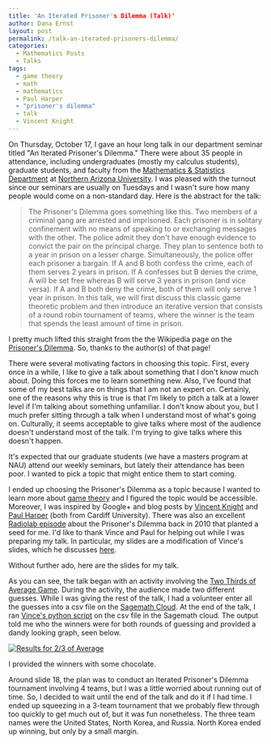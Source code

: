 ```yaml
---
title: 'An Iterated Prisoner's Dilemma (Talk)'
author: Dana Ernst
layout: post
permalink: /talk-an-iterated-prisoners-dilemma/
categories:
  - Mathematics Posts
  - Talks
tags:
  - game theory
  - math
  - mathematics
  - Paul Harper
  - "prisoner's dilemma"
  - talk
  - Vincent Knight
---
```

On Thursday, October 17, I gave an hour long talk in our department seminar titled "An Iterated Prisoner's Dilemma." There were about 35 people in attendance, including undergraduates (mostly my calculus students), graduate students, and faculty from the [Mathematics & Statistics Department][1] at [Northern Arizona University][2]. I was pleased with the turnout since our seminars are usually on Tuesdays and I wasn't sure how many people would come on a non-standard day. Here is the abstract for the talk:

> The Prisoner's Dilemma goes something like this. Two members of a criminal gang are arrested and imprisoned. Each prisoner is in solitary confinement with no means of speaking to or exchanging messages with the other. The police admit they don't have enough evidence to convict the pair on the principal charge. They plan to sentence both to a year in prison on a lesser charge. Simultaneously, the police offer each prisoner a bargain. If A and B both confess the crime, each of them serves 2 years in prison. If A confesses but B denies the crime, A will be set free whereas B will serve 3 years in prison (and vice versa). If A and B both deny the crime, both of them will only serve 1 year in prison. In this talk, we will first discuss this classic game theoretic problem and then introduce an iterative version that consists of a round robin tournament of teams, where the winner is the team that spends the least amount of time in prison.

I pretty much lifted this straight from the the Wikipedia page on the [Prisoner's Dilemma][3]. So, thanks to the author(s) of that page!

There were several motivating factors in choosing this topic. First, every once in a while, I like to give a talk about something that I don't know much about. Doing this forces me to learn something new. Also, I've found that some of my best talks are on things that I am not an expert on. Certainly, one of the reasons why this is true is that I'm likely to pitch a talk at a lower level if I'm talking about something unfamiliar. I don't know about you, but I much prefer sitting through a talk when I understand most of what's going on. Culturally, it seems acceptable to give talks where most of the audience doesn't understand most of the talk. I'm trying to give talks where this doesn't happen.

It's expected that our graduate students (we have a masters program at NAU) attend our weekly seminars, but lately their attendance has been poor. I wanted to pick a topic that might entice them to start coming.

I ended up choosing the Prisoner's Dilemma as a topic because I wanted to learn more about [game theory][4] and I figured the topic would be accessible. Moreover, I was inspired by Google+ and blog posts by [Vincent Knight][5] and [Paul Harper][6] (both from Cardiff University). There was also an excellent [Radiolab episode][7] about the Prisoner's Dilemma back in 2010 that planted a seed for me. I'd like to thank Vince and Paul for helping out while I was preparing my talk. In particular, my slides are a modification of Vince's slides, which he discusses [here][8].

Without further ado, here are the slides for my talk.

<center>
  </p>

  <p>
  </p>

  <p>
    </center>
  </p>

  <p>
    As you can see, the talk began with an activity involving the <a href="http://en.wikipedia.org/wiki/Guess_2/3_of_the_average">Two Thirds of Average Game</a>. During the activity, the audience made two different guesses. While I was giving the rest of the talk, I had a volunteer enter all the guesses into a csv file on the <a href="https://cloud.sagemath.com/">Sagemath Cloud</a>. At the end of the talk, I ran <a href="https://github.com/drvinceknight/two_thirds_of_the_average_game">Vince's python script</a> on the csv file in the Sagemath cloud. The output told me who the winners were for both rounds of guessing and provided a dandy looking graph, seen below.
  </p>

  <p>
    <a href="{{ site.baseurl }}/images/2013/10/Results_for_danasdata.csv.png"><img src="{{ site.baseurl }}/images/2013/10/Results_for_danasdata.csv.png?fit=610%2C458" alt="Results for 2/3 of Average" class="aligncenter size-full wp-image-1094" data-recalc-dims="1" /></a>
  </p>

  <p>
    I provided the winners with some chocolate.
  </p>

  <p>
    Around slide 18, the plan was to conduct an Iterated Prisoner's Dilemma tournament involving 4 teams, but I was a little worried about running out of time. So, I decided to wait until the end of the talk and do it if I had time. I ended up squeezing in a 3-team tournament that we probably flew through too quickly to get much out of, but it was fun nonetheless. The three team names were the United States, North Korea, and Russia. North Korea ended up winning, but only by a small margin.
  </p>

 [1]: http://nau.edu/cefns/natsci/math/
 [2]: http://nau.edu
 [3]: http://en.wikipedia.org/wiki/Prisoner's_dilemma
 [4]: http://en.wikipedia.org/wiki/Game_theory
 [5]: http://www.vincent-knight.com/
 [6]: http://www.cardiff.ac.uk/maths/contactsandpeople/profiles/harper.html
 [7]: http://www.radiolab.org/story/104082-prisoners-dilemma/
 [8]: http://drvinceknight.blogspot.co.uk/2012/01/playing-games-during-outreach-event.html
